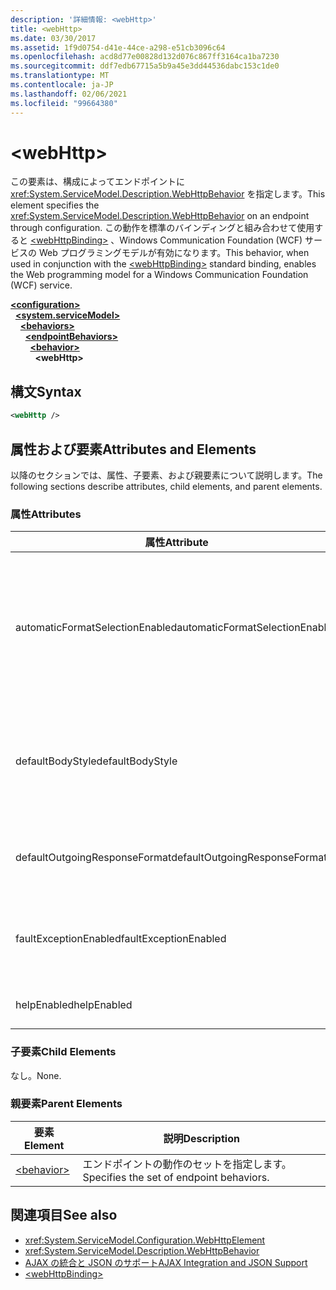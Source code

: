 ```yaml
---
description: '詳細情報: <webHttp>'
title: <webHttp>
ms.date: 03/30/2017
ms.assetid: 1f9d0754-d41e-44ce-a298-e51cb3096c64
ms.openlocfilehash: acd8d77e00828d132d076c867ff3164ca1ba7230
ms.sourcegitcommit: ddf7edb67715a5b9a45e3dd44536dabc153c1de0
ms.translationtype: MT
ms.contentlocale: ja-JP
ms.lasthandoff: 02/06/2021
ms.locfileid: "99664380"
---
```

# \<webHttp>

<span data-ttu-id="e07ae-102">この要素は、構成によってエンドポイントに <xref:System.ServiceModel.Description.WebHttpBehavior> を指定します。</span><span class="sxs-lookup"><span data-stu-id="e07ae-102">This element specifies the <xref:System.ServiceModel.Description.WebHttpBehavior> on an endpoint through configuration.</span></span> <span data-ttu-id="e07ae-103">この動作を標準のバインディングと組み合わせて使用すると [\<webHttpBinding>](webhttpbinding.md) 、Windows Communication Foundation (WCF) サービスの Web プログラミングモデルが有効になります。</span><span class="sxs-lookup"><span data-stu-id="e07ae-103">This behavior, when used in conjunction with the [\<webHttpBinding>](webhttpbinding.md) standard binding, enables the Web programming model for a Windows Communication Foundation (WCF) service.</span></span>  
  
[**\<configuration>**](../configuration-element.md)\
&nbsp;&nbsp;[**\<system.serviceModel>**](system-servicemodel.md)\
&nbsp;&nbsp;&nbsp;&nbsp;[**\<behaviors>**](behaviors.md)\
&nbsp;&nbsp;&nbsp;&nbsp;&nbsp;&nbsp;[**\<endpointBehaviors>**](endpointbehaviors.md)\
&nbsp;&nbsp;&nbsp;&nbsp;&nbsp;&nbsp;&nbsp;&nbsp;[**\<behavior>**](behavior-of-endpointbehaviors.md)\
&nbsp;&nbsp;&nbsp;&nbsp;&nbsp;&nbsp;&nbsp;&nbsp;&nbsp;&nbsp;**\<webHttp>**  
  
## <a name="syntax"></a><span data-ttu-id="e07ae-104">構文</span><span class="sxs-lookup"><span data-stu-id="e07ae-104">Syntax</span></span>  
  
```xml  
<webHttp />
```  
  
## <a name="attributes-and-elements"></a><span data-ttu-id="e07ae-105">属性および要素</span><span class="sxs-lookup"><span data-stu-id="e07ae-105">Attributes and Elements</span></span>  

 <span data-ttu-id="e07ae-106">以降のセクションでは、属性、子要素、および親要素について説明します。</span><span class="sxs-lookup"><span data-stu-id="e07ae-106">The following sections describe attributes, child elements, and parent elements.</span></span>  
  
### <a name="attributes"></a><span data-ttu-id="e07ae-107">属性</span><span class="sxs-lookup"><span data-stu-id="e07ae-107">Attributes</span></span>  
  
|<span data-ttu-id="e07ae-108">属性</span><span class="sxs-lookup"><span data-stu-id="e07ae-108">Attribute</span></span>|<span data-ttu-id="e07ae-109">説明</span><span class="sxs-lookup"><span data-stu-id="e07ae-109">Description</span></span>|  
|---------------|-----------------|  
|<span data-ttu-id="e07ae-110">automaticFormatSelectionEnabled</span><span class="sxs-lookup"><span data-stu-id="e07ae-110">automaticFormatSelectionEnabled</span></span>|<span data-ttu-id="e07ae-111">このプロパティが `true` に設定されている場合は、使用する最適な形式が WCF インフラストラクチャで決定されます。</span><span class="sxs-lookup"><span data-stu-id="e07ae-111">When this property is set to `true`, the WCF infrastructure determines the best format to use.</span></span> <span data-ttu-id="e07ae-112">形式の自動選択は、既定で、下位互換性のために無効になっています。</span><span class="sxs-lookup"><span data-stu-id="e07ae-112">Automatic format selection is disabled by default for backwards compatibility.</span></span> <span data-ttu-id="e07ae-113">形式の自動選択は、プログラムで有効にすることも、構成ファイルを使用して有効にすることもできます。</span><span class="sxs-lookup"><span data-stu-id="e07ae-113">Automatic format selection can be enabled programmatically or through configuration.</span></span>|  
|<span data-ttu-id="e07ae-114">defaultBodyStyle</span><span class="sxs-lookup"><span data-stu-id="e07ae-114">defaultBodyStyle</span></span>|<span data-ttu-id="e07ae-115">返されたメッセージの既定の本文のスタイルを指定します。</span><span class="sxs-lookup"><span data-stu-id="e07ae-115">Specifies the default body style of returned messages.</span></span> <span data-ttu-id="e07ae-116">詳細については、「」 <xref:System.ServiceModel.Web.WebMessageBodyStyle> および「 [WCF Web HTTP 書式設定](../../../wcf/feature-details/wcf-web-http-formatting.md)」を参照してください。</span><span class="sxs-lookup"><span data-stu-id="e07ae-116">For more information, see <xref:System.ServiceModel.Web.WebMessageBodyStyle> and [WCF Web HTTP Formatting](../../../wcf/feature-details/wcf-web-http-formatting.md).</span></span>|  
|<span data-ttu-id="e07ae-117">defaultOutgoingResponseFormat</span><span class="sxs-lookup"><span data-stu-id="e07ae-117">defaultOutgoingResponseFormat</span></span>|<span data-ttu-id="e07ae-118">メッセージの既定の送信応答形式を指定します。</span><span class="sxs-lookup"><span data-stu-id="e07ae-118">Specifies the default outgoing response format for messages.</span></span> <span data-ttu-id="e07ae-119">詳細については、「 [WCF WEB HTTP 書式設定](../../../wcf/feature-details/wcf-web-http-formatting.md)」を参照してください。</span><span class="sxs-lookup"><span data-stu-id="e07ae-119">For more information, see [WCF Web HTTP Formatting](../../../wcf/feature-details/wcf-web-http-formatting.md).</span></span>|  
|<span data-ttu-id="e07ae-120">faultExceptionEnabled</span><span class="sxs-lookup"><span data-stu-id="e07ae-120">faultExceptionEnabled</span></span>|<span data-ttu-id="e07ae-121">内部サーバー エラー (HTTP ステータス コード: 500) が発生したときに FaultException が生成されるかどうかを指定するフラグを取得または設定します。</span><span class="sxs-lookup"><span data-stu-id="e07ae-121">Gets or sets the flag that specifies whether a FaultException is generated when an internal server error (HTTP status code: 500) occurs.</span></span>|  
|<span data-ttu-id="e07ae-122">helpEnabled</span><span class="sxs-lookup"><span data-stu-id="e07ae-122">helpEnabled</span></span>|<span data-ttu-id="e07ae-123"> ヘルプ ページが有効かどうかを示す値を取得または設定します。</span><span class="sxs-lookup"><span data-stu-id="e07ae-123">Gets or sets a value that determines if the Help page is enabled.</span></span>|  
  
### <a name="child-elements"></a><span data-ttu-id="e07ae-124">子要素</span><span class="sxs-lookup"><span data-stu-id="e07ae-124">Child Elements</span></span>  

 <span data-ttu-id="e07ae-125">なし。</span><span class="sxs-lookup"><span data-stu-id="e07ae-125">None.</span></span>  
  
### <a name="parent-elements"></a><span data-ttu-id="e07ae-126">親要素</span><span class="sxs-lookup"><span data-stu-id="e07ae-126">Parent Elements</span></span>  
  
|<span data-ttu-id="e07ae-127">要素</span><span class="sxs-lookup"><span data-stu-id="e07ae-127">Element</span></span>|<span data-ttu-id="e07ae-128">説明</span><span class="sxs-lookup"><span data-stu-id="e07ae-128">Description</span></span>|  
|-------------|-----------------|  
|[\<behavior>](behavior-of-endpointbehaviors.md)|<span data-ttu-id="e07ae-129">エンドポイントの動作のセットを指定します。</span><span class="sxs-lookup"><span data-stu-id="e07ae-129">Specifies the set of endpoint behaviors.</span></span>|  
  
## <a name="see-also"></a><span data-ttu-id="e07ae-130">関連項目</span><span class="sxs-lookup"><span data-stu-id="e07ae-130">See also</span></span>

- <xref:System.ServiceModel.Configuration.WebHttpElement>
- <xref:System.ServiceModel.Description.WebHttpBehavior>
- [<span data-ttu-id="e07ae-131">AJAX の統合と JSON のサポート</span><span class="sxs-lookup"><span data-stu-id="e07ae-131">AJAX Integration and JSON Support</span></span>](../../../wcf/feature-details/ajax-integration-and-json-support.md)
- [\<webHttpBinding>](webhttpbinding.md)
